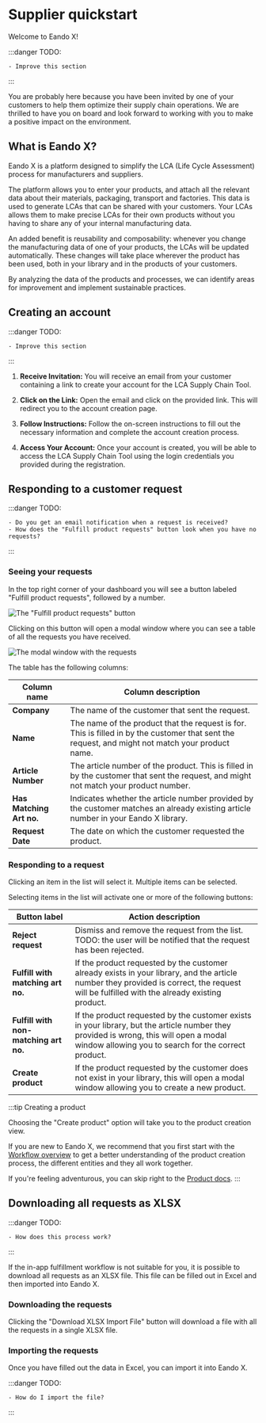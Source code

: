 # Supplier quickstart

Welcome to Eando X!

:::danger TODO:

    - Improve this section

:::

You are probably here because you have been invited by one of your customers to help them optimize their supply chain operations. We are thrilled to have you on board and look forward to working with you to make a positive impact on the environment.

## What is Eando X?

Eando X is a platform designed to simplify the LCA (Life Cycle Assessment) process for manufacturers and suppliers.

The platform allows you to enter your products, and attach all the relevant data about their materials, packaging, transport and factories. This data is used to generate LCAs that can be shared with your customers. Your LCAs allows them to make precise LCAs for their own products without you having to share any of your internal manufacturing data.

An added benefit is reusability and composability: whenever you change the manufacturing data of one of your products, the LCAs will be updated automatically. These changes will take place wherever the product has been used, both in your library and in the products of your customers.

By analyzing the data of the products and processes, we can identify areas for improvement and implement sustainable practices.

## Creating an account

:::danger TODO:

    - Improve this section

:::

1. **Receive Invitation:** You will receive an email from your customer containing a link to create your account for the LCA Supply Chain Tool.

2. **Click on the Link:** Open the email and click on the provided link. This will redirect you to the account creation page.

3. **Follow Instructions:** Follow the on-screen instructions to fill out the necessary information and complete the account creation process.

4. **Access Your Account:** Once your account is created, you will be able to access the LCA Supply Chain Tool using the login credentials you provided during the registration.

## Responding to a customer request

:::danger TODO:

    - Do you get an email notification when a request is received?
    - How does the "Fulfill product requests" button look when you have no requests?

:::

### Seeing your requests

In the top right corner of your dashboard you will see a button labeled "Fulfill product requests", followed by a number.

![The "Fulfill product requests" button](/images/placeholder.png)

Clicking on this button will open a modal window where you can see a table of all the requests you have received.

![The modal window with the requests](/images/placeholder.png)

The table has the following columns:

<!-- - **Company:** The name of the customer that sent the request.
- **Name:** The name of the product that the request is for. This is filled in by the customer that sent the request, and might not match your product name.
- **Article Number:** The article number of the product. This is filled in by the customer that sent the request, and might not match your product number.
- **Has Matching Art no.:** Indicates whether the article number provided by the customer matches an already existing article number in your Eando X library.
- **Request Date:** The date on which the customer requested the product. -->

| Column name              | Column description                                                                                                                               |
| ------------------------ | ------------------------------------------------------------------------------------------------------------------------------------------------ |
| **Company**              | The name of the customer that sent the request.                                                                                                  |
| **Name**                 | The name of the product that the request is for. This is filled in by the customer that sent the request, and might not match your product name. |
| **Article Number**       | The article number of the product. This is filled in by the customer that sent the request, and might not match your product number.             |
| **Has Matching Art no.** | Indicates whether the article number provided by the customer matches an already existing article number in your Eando X library.                |
| **Request Date**         | The date on which the customer requested the product.                                                                                            |

### Responding to a request

Clicking an item in the list will select it. Multiple items can be selected.

Selecting items in the list will activate one or more of the following buttons:

<!-- - **Reject request:** Dismiss and remove the request from the list. TODO: the user will be notified that the request has been rejected.
- **Fulfill with matching art no.:** If the product requested by the customer already exists in your library, and the article number they provided is correct, the request will be fulfilled with the already existing product.
- **Fulfill with non-matching art no.:** If the product requested by the customer exists in your library, but the article number they provided is wrong, this will open a modal window allowing you to search for the correct product.
- **Create product:** If the product requested by the customer does not exist in your library, this will open a modal window allowing you to create a new product. -->

| Button label                          | Action description                                                                                                                                                                            |
| ------------------------------------- | --------------------------------------------------------------------------------------------------------------------------------------------------------------------------------------------- |
| **Reject request**                    | Dismiss and remove the request from the list. TODO: the user will be notified that the request has been rejected.                                                                             |
| **Fulfill with matching art no.**     | If the product requested by the customer already exists in your library, and the article number they provided is correct, the request will be fulfilled with the already existing product.    |
| **Fulfill with non-matching art no.** | If the product requested by the customer exists in your library, but the article number they provided is wrong, this will open a modal window allowing you to search for the correct product. |
| **Create product**                    | If the product requested by the customer does not exist in your library, this will open a modal window allowing you to create a new product.                                                  |

:::tip Creating a product

Choosing the "Create product" option will take you to the product creation view.

If you are new to Eando X, we recommend that you first start with the [Workflow overview](/documentation/getting-started/workflow-overview) to get a better understanding of the product creation process, the different entities and they all work together.

If you're feeling adventurous, you can skip right to the [Product docs](/documentation/product/product-overview).
:::

## Downloading all requests as XLSX

:::danger TODO:

    - How does this process work?

:::

If the in-app fulfillment workflow is not suitable for you, it is possible to download all requests as an XLSX file. This file can be filled out in Excel and then imported into Eando X.

### Downloading the requests

Clicking the "Download XLSX Import File" button will download a file with all the requests in a single XLSX file.

### Importing the requests

Once you have filled out the data in Excel, you can import it into Eando X.

:::danger TODO:

    - How do I import the file?

:::
